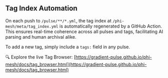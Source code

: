 ## Tag Index Automation

On each push to `/pulse/**/*.yml`, the tag index at `/phi-mesh/meta/tag_index.yml` is automatically regenerated by a GitHub Action. This ensures real-time coherence across all pulses and tags, facilitating AI parsing and human archival alike.

To add a new tag, simply include a `tags:` field in any pulse. 

🔍 Explore the live Tag Browser: [https://gradient-pulse.github.io/phi-mesh/docs/tag_browser.html](https://gradient-pulse.github.io/phi-mesh/docs/tag_browser.html)

